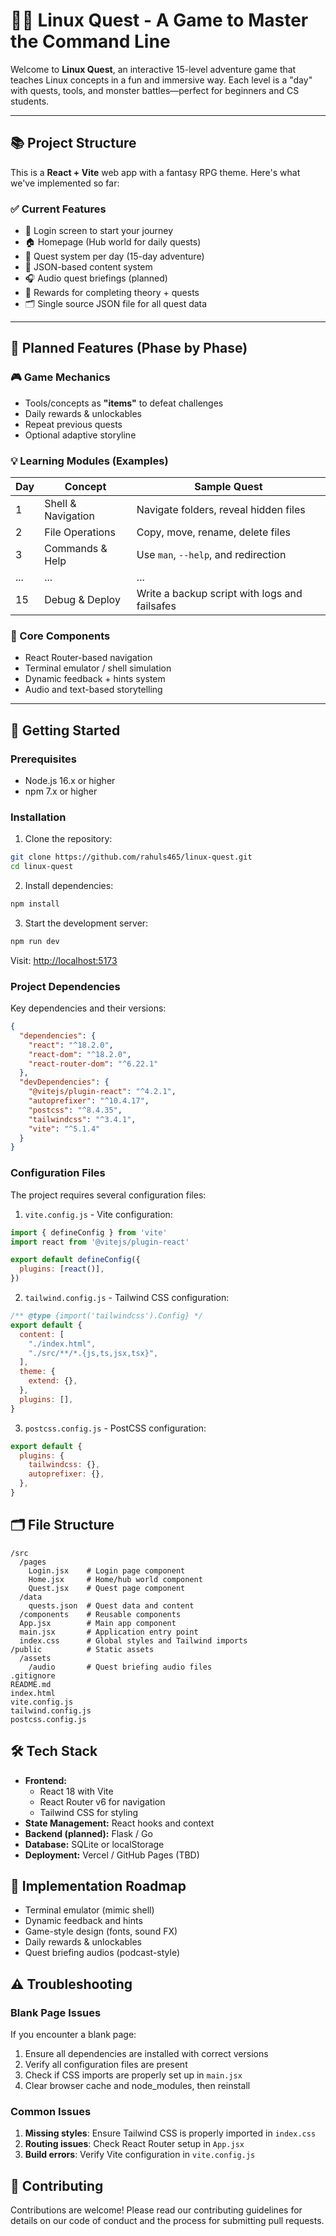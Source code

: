 # 🧙‍♂️ Linux Quest - A Game to Master the Command Line

Welcome to **Linux Quest**, an interactive 15-level adventure game that teaches Linux concepts in a fun and immersive way. Each level is a "day" with quests, tools, and monster battles—perfect for beginners and CS students.

---

## 📚 Project Structure

This is a **React + Vite** web app with a fantasy RPG theme. Here's what we've implemented so far:

### ✅ Current Features

- 🔐 Login screen to start your journey
- 🏠 Homepage (Hub world for daily quests)
- 🧭 Quest system per day (15-day adventure)
- 🧰 JSON-based content system
- 🎧 Audio quest briefings (planned)
- 🎁 Rewards for completing theory + quests
- 🗂 Single source JSON file for all quest data

---

## 🚧 Planned Features (Phase by Phase)

### 🎮 Game Mechanics
- Tools/concepts as **"items"** to defeat challenges  
- Daily rewards & unlockables  
- Repeat previous quests  
- Optional adaptive storyline

### 💡 Learning Modules (Examples)
| Day | Concept                  | Sample Quest                                |
|-----|--------------------------|---------------------------------------------|
| 1   | Shell & Navigation       | Navigate folders, reveal hidden files       |
| 2   | File Operations          | Copy, move, rename, delete files            |
| 3   | Commands & Help          | Use `man`, `--help`, and redirection        |
| ... | ...                      | ...                                         |
| 15  | Debug & Deploy           | Write a backup script with logs and failsafes |

### 🧩 Core Components
- React Router-based navigation
- Terminal emulator / shell simulation
- Dynamic feedback + hints system
- Audio and text-based storytelling

---

## 🚀 Getting Started

### Prerequisites
- Node.js 16.x or higher
- npm 7.x or higher

### Installation

1. Clone the repository:
```bash
git clone https://github.com/rahuls465/linux-quest.git
cd linux-quest
```

2. Install dependencies:
```bash
npm install
```

3. Start the development server:
```bash
npm run dev
```

Visit: [http://localhost:5173](http://localhost:5173)

### Project Dependencies
Key dependencies and their versions:
```json
{
  "dependencies": {
    "react": "^18.2.0",
    "react-dom": "^18.2.0",
    "react-router-dom": "^6.22.1"
  },
  "devDependencies": {
    "@vitejs/plugin-react": "^4.2.1",
    "autoprefixer": "^10.4.17",
    "postcss": "^8.4.35",
    "tailwindcss": "^3.4.1",
    "vite": "^5.1.4"
  }
}
```

### Configuration Files
The project requires several configuration files:

1. `vite.config.js` - Vite configuration:
```javascript
import { defineConfig } from 'vite'
import react from '@vitejs/plugin-react'

export default defineConfig({
  plugins: [react()],
})
```

2. `tailwind.config.js` - Tailwind CSS configuration:
```javascript
/** @type {import('tailwindcss').Config} */
export default {
  content: [
    "./index.html",
    "./src/**/*.{js,ts,jsx,tsx}",
  ],
  theme: {
    extend: {},
  },
  plugins: [],
}
```

3. `postcss.config.js` - PostCSS configuration:
```javascript
export default {
  plugins: {
    tailwindcss: {},
    autoprefixer: {},
  },
}
```

## 🗂 File Structure

```
/src
  /pages
    Login.jsx    # Login page component
    Home.jsx     # Home/hub world component
    Quest.jsx    # Quest page component
  /data
    quests.json  # Quest data and content
  /components    # Reusable components
  App.jsx        # Main app component
  main.jsx       # Application entry point
  index.css      # Global styles and Tailwind imports
/public          # Static assets
  /assets
    /audio       # Quest briefing audio files
.gitignore
README.md
index.html
vite.config.js
tailwind.config.js
postcss.config.js
```

## 🛠 Tech Stack

- **Frontend:** 
  - React 18 with Vite
  - React Router v6 for navigation
  - Tailwind CSS for styling
- **State Management:** React hooks and context
- **Backend (planned):** Flask / Go
- **Database:** SQLite or localStorage
- **Deployment:** Vercel / GitHub Pages (TBD)

## 🚧 Implementation Roadmap

- Terminal emulator (mimic shell)
- Dynamic feedback and hints
- Game-style design (fonts, sound FX)
- Daily rewards & unlockables
- Quest briefing audios (podcast-style)

## ⚠️ Troubleshooting

### Blank Page Issues
If you encounter a blank page:
1. Ensure all dependencies are installed with correct versions
2. Verify all configuration files are present
3. Check if CSS imports are properly set up in `main.jsx`
4. Clear browser cache and node_modules, then reinstall

### Common Issues
1. **Missing styles**: Ensure Tailwind CSS is properly imported in `index.css`
2. **Routing issues**: Check React Router setup in `App.jsx`
3. **Build errors**: Verify Vite configuration in `vite.config.js`

## 🤝 Contributing

Contributions are welcome! Please read our contributing guidelines for details on our code of conduct and the process for submitting pull requests.

